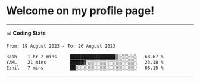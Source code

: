 # Welcome on my profile page!
<!-- print(("dralla"[::-1]+"s").capitalize()) -->

<!-- ---
👨🏻‍💻 **Busy With**
* Learning new Skills.
* Building small Projects.
* Being helpful. -->

---
📊 **Coding Stats**
<!--START_SECTION:waka-->

```txt
From: 19 August 2023 - To: 26 August 2023

Bash    1 hr 2 mins     █████████████████▒░░░░░░░   68.67 %
YAML    21 mins         █████▓░░░░░░░░░░░░░░░░░░░   23.18 %
Ezhil   7 mins          ██░░░░░░░░░░░░░░░░░░░░░░░   08.15 %
```

<!--END_SECTION:waka-->
---
